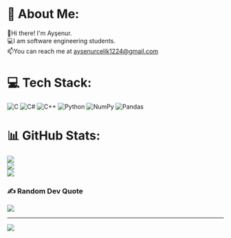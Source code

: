 # 💫 About Me:
👋Hi there! I'm Ayşenur.<br>💻I am software engineering students.<br>📫You can reach me at aysenurcelik1224@gmail.com

# 💻 Tech Stack:
![C](https://img.shields.io/badge/c-%2300599C.svg?style=for-the-badge&logo=c&logoColor=white) ![C#](https://img.shields.io/badge/c%23-%23239120.svg?style=for-the-badge&logo=csharp&logoColor=white) ![C++](https://img.shields.io/badge/c++-%2300599C.svg?style=for-the-badge&logo=c%2B%2B&logoColor=white) ![Python](https://img.shields.io/badge/python-3670A0?style=for-the-badge&logo=python&logoColor=ffdd54) ![NumPy](https://img.shields.io/badge/numpy-%23013243.svg?style=for-the-badge&logo=numpy&logoColor=white) ![Pandas](https://img.shields.io/badge/pandas-%23150458.svg?style=for-the-badge&logo=pandas&logoColor=white)
# 📊 GitHub Stats:
![](https://github-readme-stats.vercel.app/api?username=aysenurcelik-swe&theme=dark&hide_border=false&include_all_commits=false&count_private=false)<br/>
![](https://github-readme-streak-stats.herokuapp.com/?user=aysenurcelik-swe&theme=dark&hide_border=false)<br/>
![](https://github-readme-stats.vercel.app/api/top-langs/?username=aysenurcelik-swe&theme=dark&hide_border=false&include_all_commits=false&count_private=false&layout=compact)

### ✍️ Random Dev Quote
![](https://quotes-github-readme.vercel.app/api?type=horizontal&theme=radical)

---
[![](https://visitcount.itsvg.in/api?id=aysenurcelik-swe&icon=2&color=1)](https://visitcount.itsvg.in)

<!-- Proudly created with GPRM ( https://gprm.itsvg.in ) -->
